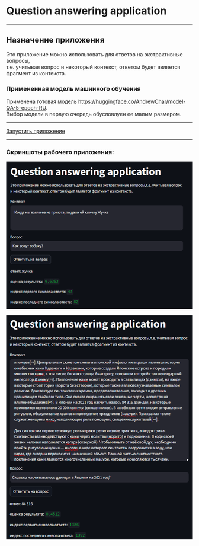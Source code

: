 # Question answering application
---
## Назначение приложения
Это приложение можно использовать для ответов на экстрактивные вопросы,\
т.е. учитывая вопрос и некоторый контекст, ответом будет является фрагмент из контекста.
### Примененная модель машинного обучения
Применена готовая модель https://huggingface.co/AndrewChar/model-QA-5-epoch-RU. \
Выбор модели в первую очередь обусловлуен ее малым размером.

---
[Запустить приложение](https://questionanswerer.streamlit.app)

---
### Скриншоты рабочего приложения:
![скриншот работы приложения](img/image.png)

![еще один скриншот работы приложения](img/image-1.png)